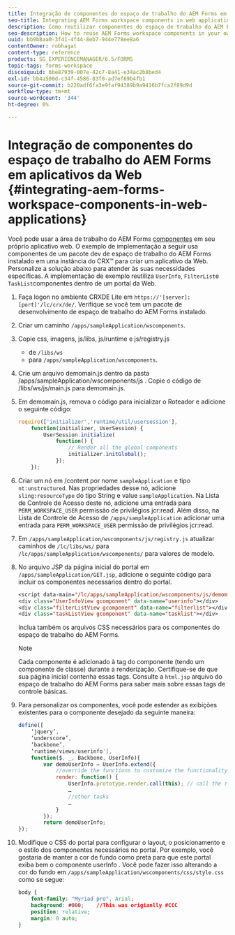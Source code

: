 ```yaml
---
title: Integração de componentes do espaço de trabalho do AEM Forms em aplicativos da Web
seo-title: Integrating AEM Forms workspace components in web applications
description: Como reutilizar componentes do espaço de trabalho do AEM Forms em seus próprios aplicativos da Web para aproveitar a funcionalidade e fornecer integração rigorosa.
seo-description: How to reuse AEM Forms workspace components in your own webapps to leverage functionality and provide tight integration.
uuid: bb9b8aa0-3f41-4f44-8eb7-944e778ee8a6
contentOwner: robhagat
content-type: reference
products: SG_EXPERIENCEMANAGER/6.5/FORMS
topic-tags: forms-workspace
discoiquuid: 6be87939-007e-42c7-8a41-e34ac2b8bed4
exl-id: bb4a500d-c34f-4586-83f0-ad7ef69b4fb1
source-git-commit: b220adf6fa3e9faf94389b9a9416b7fca2f89d9d
workflow-type: tm+mt
source-wordcount: '344'
ht-degree: 0%

---
```


# Integração de componentes do espaço de trabalho do AEM Forms em aplicativos da Web {#integrating-aem-forms-workspace-components-in-web-applications}

Você pode usar a área de trabalho do AEM Forms [componentes](/help/forms/using/description-reusable-components.md) em seu próprio aplicativo web. O exemplo de implementação a seguir usa componentes de um pacote dev de espaço de trabalho do AEM Forms instalado em uma instância do CRX™ para criar um aplicativo da Web. Personalize a solução abaixo para atender às suas necessidades específicas. A implementação de exemplo reutiliza `UserInfo`, `FilterList`e `TaskList`componentes dentro de um portal da Web.

1. Faça logon no ambiente CRXDE Lite em `https://'[server]:[port]'/lc/crx/de/`. Verifique se você tem um pacote de desenvolvimento de espaço de trabalho do AEM Forms instalado.
1. Criar um caminho `/apps/sampleApplication/wscomponents`.
1. Copie css, imagens, js/libs, js/runtime e js/registry.js

   * de `/libs/ws`
   * para `/apps/sampleApplication/wscomponents`.

1. Crie um arquivo demomain.js dentro da pasta /apps/sampleApplication/wscomponents/js . Copie o código de /libs/ws/js/main.js para demomain.js.
1. Em demomain.js, remova o código para inicializar o Roteador e adicione o seguinte código:

   ```javascript
   require(['initializer','runtime/util/usersession'],
       function(initializer, UserSession) {
           UserSession.initialize(
               function() {
                   // Render all the global components
                   initializer.initGlobal();
               });
       });
   ```

1. Criar um nó em /content por nome `sampleApplication` e tipo `nt:unstructured`. Nas propriedades desse nó, adicione `sling:resourceType` do tipo String e value `sampleApplication`. Na Lista de Controle de Acesso deste nó, adicione uma entrada para `PERM_WORKSPACE_USER` permissão de privilégios jcr:read. Além disso, na Lista de Controle de Acesso de `/apps/sampleApplication` adicionar uma entrada para `PERM_WORKSPACE_USER` permissão de privilégios jcr:read.
1. Em `/apps/sampleApplication/wscomponents/js/registry.js` atualizar caminhos de `/lc/libs/ws/` para `/lc/apps/sampleApplication/wscomponents/` para valores de modelo.
1. No arquivo JSP da página inicial do portal em `/apps/sampleApplication/GET.jsp`, adicione o seguinte código para incluir os componentes necessários dentro do portal.

   ```jsp
   <script data-main="/lc/apps/sampleApplication/wscomponents/js/demomain" src="/lc/apps/sampleApplication/wscomponents/js/libs/require/require.js"></script>
   <div class="UserInfoView gcomponent" data-name="userinfo"></div>
   <div class="filterListView gcomponent" data-name="filterlist"></div>
   <div class="taskListView gcomponent" data-name="tasklist"></div>
   ```

   Inclua também os arquivos CSS necessários para os componentes do espaço de trabalho do AEM Forms.

   >[!NOTE]
   >
   >Cada componente é adicionado à tag do componente (tendo um componente de classe) durante a renderização. Certifique-se de que sua página inicial contenha essas tags. Consulte a `html.jsp` arquivo do espaço de trabalho do AEM Forms para saber mais sobre essas tags de controle básicas.

1. Para personalizar os componentes, você pode estender as exibições existentes para o componente desejado da seguinte maneira:

   ```javascript
   define([
       ‘jquery’,
       ‘underscore’,
       ‘backbone’,
       ‘runtime/views/userinfo'],
       function($, _, Backbone, UserInfo){
           var demoUserInfo = UserInfo.extend({
               //override the functions to customize the functionality
               render: function() {
                   UserInfo.prototype.render.call(this); // call the render function of the super class
                   …
                   //other tasks
                   …
               }
           });
           return demoUserInfo;
   });
   ```

1. Modifique o CSS do portal para configurar o layout, o posicionamento e o estilo dos componentes necessários no portal. Por exemplo, você gostaria de manter a cor de fundo como preta para que este portal exiba bem o componente userInfo . Você pode fazer isso alterando a cor do fundo em `/apps/sampleApplication/wscomponents/css/style.css` como se segue:

   ```css
   body {
       font-family: "Myriad pro", Arial;
       background: #000;    //This was origianlly #CCC
       position: relative;
       margin: 0 auto;
   }
   ```
